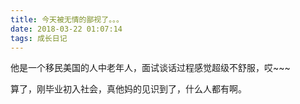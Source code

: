 ```yaml
---
title: 今天被无情的鄙视了。。。
date: 2018-03-22 01:07:14
tags: 成长日记
---
```


他是一个移民美国的人中老年人，面试谈话过程感觉超级不舒服，哎~~~

算了，刚毕业初入社会，真他妈的见识到了，什么人都有啊。
